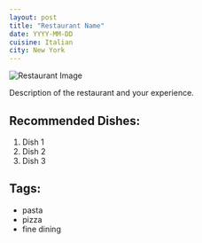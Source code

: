 ```yaml
---
layout: post
title: "Restaurant Name"
date: YYYY-MM-DD
cuisine: Italian
city: New York
---
```


![Restaurant Image](/assets/images/restaurant-name.jpg)

Description of the restaurant and your experience.

## Recommended Dishes:
1. Dish 1
2. Dish 2
3. Dish 3

## Tags:
- pasta
- pizza
- fine dining